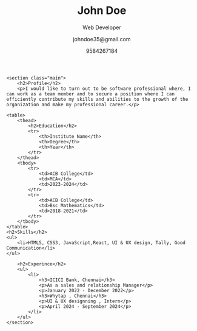 <!DOCTYPE html>
<html lang="en">
<head>
    <meta charset="UTF-8">
    <meta name="viewport" content="width=device-width, initial-scale=1.0">
    <title>My CV</title>
    <link rel="stylesheet" href="task1.css">
</head>
<body>
    <header>
        <h1>John Doe</h1>
        <p>Web Developer</p>
        <p>johndoe35@gmail.com</p>
        <p>9584267184</p>
    </header>

    <section class="main">
        <h2>Profile</h2>
        <p>I would like to turn out to be software professional where, I can work as a team member and to secure a position where I can efficiently contribute my skills and abilities to the growth of the organization and make my professional career.</p>

    <table>
        <thead>
            <h2>Education</h2>
            <tr>
                <th>Institute Name</th>
                <th>Degree</th>
                <th>Year</th>
            </tr>
        </thead>
        <tbody>
            <tr>
                <td>ACB College</td>
                <td>MCA</td>
                <td>2023-2024</td>
            </tr>
            <tr>
                <td>ACB College</td>
                <td>Bsc Mathematics</td>
                <td>2018-2021</td>
            </tr>
        </tbody>
    </table>
    <h2>Skills</h2>
    <ul>
        <li>HTML5, CSS3, JavaScript,React, UI & UX design, Tally, Good Communication</li>
    </ul>

        <h2>Experince</h2>
        <ul>
            <li>
                <h3>ICICI Bank, Chennai</h3>
                <p>As a sales and relationship Manager</p>
                <p>January 2022 - December 2022</p>
                <h3>Whytap , Chennai</h3>
                <p>UI & UX designning , Intern</p>
                <p>April 2024 - September 2024</p>
            </li>
        </ul>
    </section>
</body>
</html>
